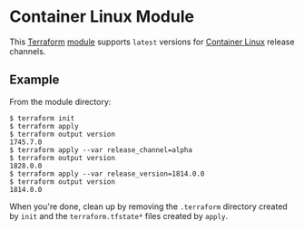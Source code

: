 # Container Linux Module

This [Terraform][] [module][] supports `latest` versions for [Container Linux][container-linux] release channels.

## Example

From the module directory:

```console
$ terraform init
$ terraform apply
$ terraform output version
1745.7.0
$ terraform apply --var release_channel=alpha
$ terraform output version
1828.0.0
$ terraform apply --var release_version=1814.0.0
$ terraform output version
1814.0.0
```

When you're done, clean up by removing the `.terraform` directory created by `init` and the `terraform.tfstate*` files created by `apply`.

[container-linux]: https://coreos.com/os/docs/latest/
[module]: https://www.terraform.io/docs/modules/
[Terraform]: https://www.terraform.io/

